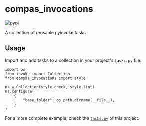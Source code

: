 # compas_invocations

[![pypi](https://img.shields.io/pypi/v/compas_invocations.svg)](https://pypi.org/project/compas-invocations/)

A collection of reusable pyinvoke tasks

## Usage

Import and add tasks to a collection in your project's `tasks.py` file:

    import os
    from invoke import Collection
    from compas_invocations import style

    ns = Collection(style.check, style.lint)
    ns.configure(
        {
            "base_folder": os.path.dirname(__file__),
        }
    )

For a more complete example, check the [`tasks.py`](tasks.py) of this project.
